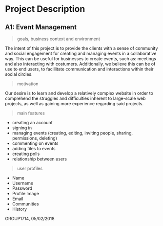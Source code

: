 # Project Description
## A1: Event Management
 
> goals, business context and environment

The intent of this project is to provide the clients with a sense of community and social engagement for creating and managing events
in a collaborative way. This can be useful for businesses to create events, such as: meetings and also interacting with costumers.
Additionally, we believe this can be of use to end users, to facillitate communication and interactions within their social circles.


> motivation

Our desire is to learn and develop a relatively complex website in order to comprehend the struggles and difficulties inherent to 
large-scale web projects, as well as gaining more experience regarding said projects.

> main features
* creating an account
* signing in
* managing events (creating, editing, inviting people, sharing, permissions, deleting)
* commenting on events
* adding files to events
* creating polls
* relationship between users

> user profiles
* Name
* Username
* Password
* Profile Image
* Email
* Communities
* History
 
GROUP1714, 05/02/2018
